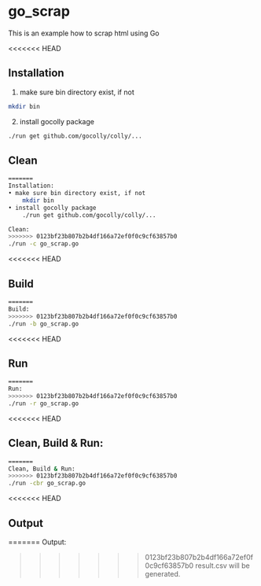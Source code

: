 # go_scrap

This is an example how to scrap html using Go

<<<<<<< HEAD
## Installation
1. make sure bin directory exist, if not
```bash
mkdir bin
```
2. install gocolly package
```bash
./run get github.com/gocolly/colly/...
```

## Clean
```bash
=======
Installation:  
• make sure bin directory exist, if not
    mkdir bin  
• install gocolly package
    ./run get github.com/gocolly/colly/...

Clean:  
>>>>>>> 0123bf23b807b2b4df166a72ef0f0c9cf63857b0
./run -c go_scrap.go
```

<<<<<<< HEAD
## Build
```bash
=======
Build:  
>>>>>>> 0123bf23b807b2b4df166a72ef0f0c9cf63857b0
./run -b go_scrap.go
```

<<<<<<< HEAD
## Run
```bash
=======
Run:  
>>>>>>> 0123bf23b807b2b4df166a72ef0f0c9cf63857b0
./run -r go_scrap.go
```

<<<<<<< HEAD
## Clean, Build & Run:
```bash
=======
Clean, Build & Run:  
>>>>>>> 0123bf23b807b2b4df166a72ef0f0c9cf63857b0
./run -cbr go_scrap.go
```

<<<<<<< HEAD
## Output
=======
Output:  
>>>>>>> 0123bf23b807b2b4df166a72ef0f0c9cf63857b0
result.csv will be generated.
